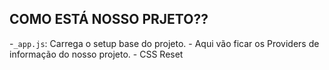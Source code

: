 ## COMO ESTÁ NOSSO PRJETO??
-`_app.js`: Carrega o setup base do projeto.
    - Aqui vão ficar os Providers de informação do nosso projeto.
    - CSS Reset
